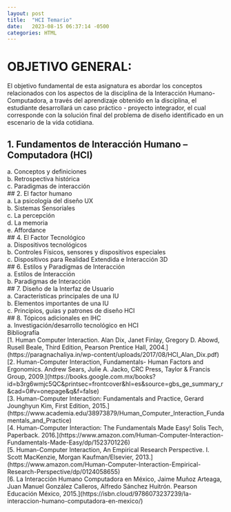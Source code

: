 ```yaml
---
layout: post
title:  "HCI Temario"
date:   2023-08-15 06:37:14 -0500
categories: HTML
---
```

# OBJETIVO GENERAL:

<div style='text-align: justify, blockquote'>
El objetivo fundamental de esta asignatura es abordar los conceptos relacionados con los aspectos de la
disciplina de la Interacción Humano-Computadora, a través del aprendizaje obtenido en la disciplina, el
estudiante desarrollará un caso práctico - proyecto integrador, el cual corresponde con la solución final
del problema de diseño identificado en un escenario de la vida cotidiana. 
</div>

## 1. Fundamentos de Interacción Humano – Computadora (HCI) 
<div style='text-align: justify, blockquote'>
   a. Conceptos y definiciones <br>
   b. Retrospectiva histórica <br>
   c. Paradigmas de interacción <br>
</div>
## 2. El factor humano
 <div style='text-align: justify, blockquote'>  
   a. La psicología del diseño UX <br>
   b. Sistemas Sensoriales <br>
   c. La percepción <br>
   d. La memoria <br>
   e. Affordance <br>
 </div>
## 4. El Factor Tecnológico
<div style='text-align: justify, blockquote'>   
   a. Dispositivos tecnológicos <br>
   b. Controles Físicos, sensores y dispositivos especiales <br>
   c. Dispositivos para Realidad Extendida e Interacción 3D <br>
</div>
## 6. Estilos y Paradigmas de Interacción
<div style='text-align: justify, blockquote'>
   a. Estilos de Interacción <br>
   b. Paradigmas de Interacción <br>
</div>
## 7. Diseño de la Interfaz de Usuario 
<div style='text-align: justify, blockquote'>
   a. Características principales de una IU <br>
   b. Elementos importantes de una IU <br>
   c. Principios, guías y patrones de diseño HCI <br>
</div>
## 8. Tópicos adicionales en IHC 
<div style='blockquote, text-align: justify, blockquote'>
   a. Investigación/desarrollo tecnológico en HCI <br>
</div>
Bibliografía
<div style='text-align: justify, blockquote'>
[1. Human Computer Interaction. Alan Dix, Janet Finlay, Gregory D. Abowd, Rusell Beale, Third
Edition, Pearson Prentice Hall, 2004.](https://paragnachaliya.in/wp-content/uploads/2017/08/HCI_Alan_Dix.pdf) <br>
[2. Human-Computer Interaction, Fundamentals- Human Factors and Ergonomics. Andrew Sears,
Julie A. Jacko, CRC Press, Taylor & Francis Group, 2009.](https://books.google.com.mx/books?id=b3rg6wmjc5QC&printsec=frontcover&hl=es&source=gbs_ge_summary_r&cad=0#v=onepage&q&f=false) <br> 
[3. Human-Computer Interaction: Fundamentals and Practice, Gerard Jounghyun Kim, First Edition, 2015.](https://www.academia.edu/38973879/Human_Computer_Interaction_Fundamentals_and_Practice)  <br>
[4. Human-Computer Interaction: The Fundamentals Made Easy! Solis Tech, Paperback. 2016.](https://www.amazon.com/Human-Computer-Interaction-Fundamentals-Made-Easy/dp/1523701226) <br>
[5. Human-Computer Interaction, An Empirical Research Perspective. I. Scott MacKenzie, Morgan
Kaufman/Elsevier, 2013.](https://www.amazon.com/Human-Computer-Interaction-Empirical-Research-Perspective/dp/0124058655) <br>
[6. La Interacción Humano Computadora en México, Jaime Muñoz Arteaga, Juan Manuel González
Calleros, Alfredo Sánchez Huitrón. Pearson Educación México, 2015.](https://isbn.cloud/9786073237239/la-interaccion-humano-computadora-en-mexico/) <br>
</div>
